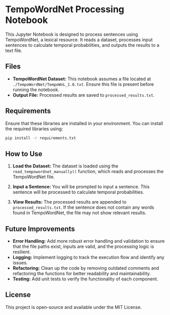 
# TempoWordNet Processing Notebook

This Jupyter Notebook is designed to process sentences using TempoWordNet, a lexical resource. It reads a dataset, processes input sentences to calculate temporal probabilities, and outputs the results to a text file.

## Files
- **TempoWordNet Dataset:** This notebook assumes a file located at `./TempoWordNet/TempoWnL_1.0.txt`. Ensure this file is present before running the notebook.
- **Output File:** Processed results are saved to `processed_results.txt`.

## Requirements
Ensure that these libraries are installed in your environment. You can install the required libraries using:

```bash
pip install -r requirements.txt
```

## How to Use

1. **Load the Dataset:**
   The dataset is loaded using the `read_tempowordnet_manually()` function, which reads and processes the TempoWordNet file.

2. **Input a Sentence:**
   You will be prompted to input a sentence. This sentence will be processed to calculate temporal probabilities.

3. **View Results:**
   The processed results are appended to `processed_results.txt`. If the sentence does not contain any words found in TempoWordNet, the file may not show relevant results.

## Future Improvements

- **Error Handling:** Add more robust error handling and validation to ensure that the file paths exist, inputs are valid, and the processing logic is resilient.
- **Logging:** Implement logging to track the execution flow and identify any issues.
- **Refactoring:** Clean up the code by removing outdated comments and refactoring the functions for better readability and maintainability.
- **Testing:** Add unit tests to verify the functionality of each component.

## License

This project is open-source and available under the MIT License.
